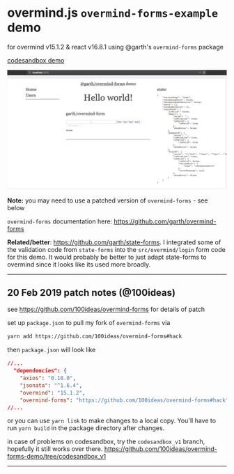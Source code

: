 # overmind.js `overmind-forms-example` demo

for overmind v15.1.2 & react v16.8.1 using @garth's `overmind-forms` package

[codesandbox demo](https://codesandbox.io/s/github/100ideas/overmind-forms-demo/tree/codesandbox_v1)


![screenshot_2019-02-20.png](public/screenshot_2019-02-20.png)

**Note:** you may need to use a patched version of `overmind-forms` - see below

`overmind-forms` documentation here: https://github.com/garth/overmind-forms

**Related/better**: https://github.com/garth/state-forms. I integrated some of the validation code from `state-forms` into the `src/overmind/login` form code for this demo. It would probably be better to just adapt state-forms to overmind since it looks like its used more broadly.

---

## 20 Feb 2019 patch notes (@100ideas)
see https://github.com/100ideas/overmind-forms for details of patch

set up `package.json` to pull my fork of `overmind-forms` via 
```bash
yarn add https://github.com/100ideas/overmind-forms#hack
```

then `package.json` will look like
```json
//...
  "dependencies": {
    "axios": "0.18.0",
    "jsonata": "^1.6.4",
    "overmind": "15.1.2",
    "overmind-forms": "https://github.com/100ideas/overmind-forms#hack",
//...
```

or you can use `yarn link` to make changes to a local copy. You'll have to run `yarn build` in the package directory after changes. 

in case of problems on codesandbox, try the `codesandbox_v1` branch, hopefully it still works over there. https://github.com/100ideas/overmind-forms-demo/tree/codesandbox_v1

---